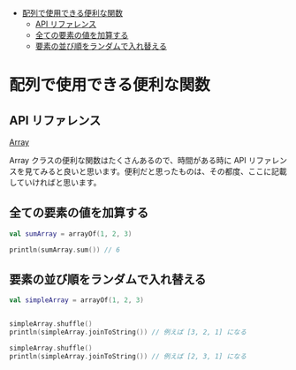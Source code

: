 - [配列で使用できる便利な関数](#配列で使用できる便利な関数)
  - [API リファレンス](#api-リファレンス)
  - [全ての要素の値を加算する](#全ての要素の値を加算する)
  - [要素の並び順をランダムで入れ替える](#要素の並び順をランダムで入れ替える)


# 配列で使用できる便利な関数

## API リファレンス

[Array](https://kotlinlang.org/api/latest/jvm/stdlib/kotlin/-array/)

Array クラスの便利な関数はたくさんあるので、時間がある時に API リファレンスを見てみると良いと思います。便利だと思ったものは、その都度、ここに記載していければと思います。


## 全ての要素の値を加算する

```kotlin
val sumArray = arrayOf(1, 2, 3)

println(sumArray.sum()) // 6
```


## 要素の並び順をランダムで入れ替える

```kotlin
val simpleArray = arrayOf(1, 2, 3)


simpleArray.shuffle()
println(simpleArray.joinToString()) // 例えば [3, 2, 1] になる

simpleArray.shuffle()
println(simpleArray.joinToString()) // 例えば [2, 3, 1] になる
```


